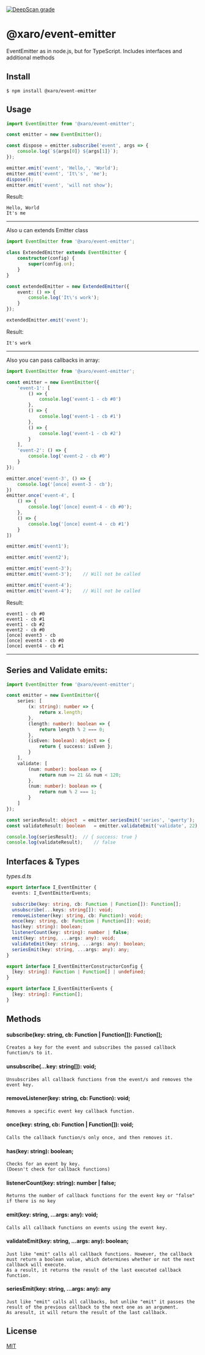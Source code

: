 [![DeepScan grade](https://deepscan.io/api/teams/11657/projects/14577/branches/274604/badge/grade.svg)](https://deepscan.io/dashboard#view=project&tid=11657&pid=14577&bid=274604)

# @xaro/event-emitter

EventEmitter as in node.js, but for TypeScript. Includes interfaces and additional methods

## Install

```
$ npm install @xaro/event-emitter
```

## Usage
```ts
import EventEmitter from '@xaro/event-emitter';

const emitter = new EventEmitter();

const dispose = emitter.subscribe('event', args => {
	console.log(`${args[0]} ${args[1]}`);
});

emitter.emit('event', 'Hello,', 'World');
emitter.emit('event', 'It\'s', 'me');
dispose();
emitter.emit('event', 'will not show');
```
Result:
```
Hello, World
It's me
```

***

Also u can extends Emitter class

```ts
import EventEmitter from '@xaro/event-emitter';

class ExtendedEmitter extends EventEmitter {
	constructor(config) {
		super(config.on);
	}
}

const extendedEmitter = new ExtendedEmitter({
	event: () => {
		console.log('It\'s work');
	}
});

extendedEmitter.emit('event');
```
Result:
```
It's work
```

***

Also you can pass callbacks in array:
```ts
import EventEmitter from '@xaro/event-emitter';

const emitter = new EventEmitter({
	'event-1': [
		() => {
			console.log('event-1 - cb #0')
		},
		() => {
			console.log('event-1 - cb #1')
		},
		() => {
			console.log('event-1 - cb #2')
		}
	],
	'event-2': () => {
		console.log('event-2 - cb #0')
	}
});

emitter.once('event-3', () => {
	console.log('[once] event-3 - cb');
})
emitter.once('event-4', [
	() => {
		console.log('[once] event-4 - cb #0');
	},
	() => {
		console.log('[once] event-4 - cb #1')
	}
])

emitter.emit('event1');

emitter.emit('event2');

emitter.emit('event-3');
emitter.emit('event-3');	// Will not be called

emitter.emit('event-4');
emitter.emit('event-4');	// Will not be called
```
Result:
```
event1 - cb #0
event1 - cb #1
event1 - cb #2
event2 - cb #0
[once] event3 - cb
[once] event4 - cb #0
[once] event4 - cb #1
```

***

## Series and Validate emits:
```ts
import EventEmitter from '@xaro/event-emitter';

const emitter = new EventEmitter({
	series: [
		(x: string): number => {
			return x.length;
		},
		(length: number): boolean => {
			return length % 2 === 0;
		},
		(isEven: boolean): object => {
			return { success: isEven };
		}
	],
	validate: [
		(num: number): boolean => {
			return num >= 21 && num < 120;
		},
		(num: number): boolean => {
			return num % 2 === 1;
		}
	]
});

const seriesResult: object	= emitter.seriesEmit('series', 'qwerty');	// pass all cb functions
const validateResult: boolean	= emitter.validateEmit('validate', 22);		// pass first cb, but 22 % 2 != 1

console.log(seriesResult);	// { success: true }
console.log(validateResult);	// false
```

## Interfaces & Types

*types.d.ts*
```ts
export interface I_EventEmitter {
  events: I_EventEmitterEvents;

  subscribe(key: string, cb: Function | Function[]): Function[];
  unsubscribe(...keys: string[]): void;
  removeListener(key: string, cb: Function): void;
  once(key: string, cb: Function | Function[]): void;
  has(key: string): boolean;
  listenerCount(key: string): number | false;
  emit(key: string, ...args: any): void;
  validateEmit(key: string, ...args: any): boolean;
  seriesEmit(key: string, ...args: any): any;
}

export interface I_EventEmitterConstructorConfig {
  [key: string]: Function | Function[] | undefined;
}

export interface I_EventEmitterEvents {
  [key: string]: Function[];
}
```

## Methods
#### subscribe(key: string, cb: Function | Function[]): Function[];
	Creates a key for the event and subscribes the passed callback function/s to it.

#### unsubscribe(...key: string[]): void;
	Unsubscribes all callback functions from the event/s and removes the event key.

#### removeListener(key: string, cb: Function): void;
	Removes a specific event key callback function.

#### once(key: string, cb: Function | Function[]): void;
	Calls the callback function/s only once, and then removes it.

#### has(key: string): boolean;
	Checks for an event by key.
	(Doesn't check for callback functions)

#### listenerCount(key: string): number | false;
	Returns the number of callback functions for the event key or "false" if there is no key

#### emit(key: string, ...args: any): void;
	Calls all callback functions on events using the event key.

#### validateEmit(key: string, ...args: any): boolean;
	Just like "emit" calls all callback functions. However, the callback must return a boolean value, which determines whether or not the next callback will execute.
	As a result, it returns the result of the last executed callback function.

#### seriesEmit(key: string, ...args: any): any
	Just like "emit" calls all callbacks, but unlike "emit" it passes the result of the previous callback to the next one as an argument.
	As aresult, it will return the result of the last callback.


## License
[MIT](LICENSE)